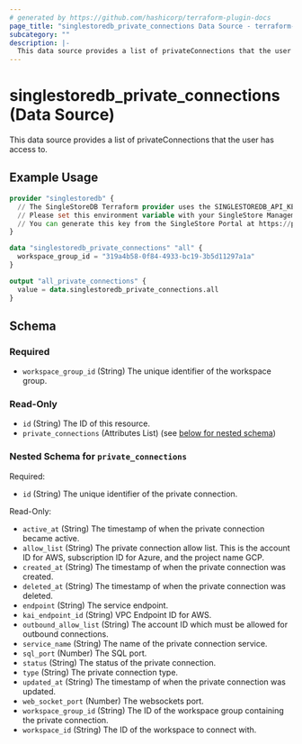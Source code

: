 ```yaml
---
# generated by https://github.com/hashicorp/terraform-plugin-docs
page_title: "singlestoredb_private_connections Data Source - terraform-provider-singlestoredb"
subcategory: ""
description: |-
  This data source provides a list of privateConnections that the user has access to.
---
```


# singlestoredb_private_connections (Data Source)

This data source provides a list of privateConnections that the user has access to.

## Example Usage

```terraform
provider "singlestoredb" {
  // The SingleStoreDB Terraform provider uses the SINGLESTOREDB_API_KEY environment variable for authentication.
  // Please set this environment variable with your SingleStore Management API key.
  // You can generate this key from the SingleStore Portal at https://portal.singlestore.com/organizations/org-id/api-keys.
}

data "singlestoredb_private_connections" "all" {
  workspace_group_id = "319a4b58-0f84-4933-bc19-3b5d11297a1a"
}

output "all_private_connections" {
  value = data.singlestoredb_private_connections.all
}
```

<!-- schema generated by tfplugindocs -->
## Schema

### Required

- `workspace_group_id` (String) The unique identifier of the workspace group.

### Read-Only

- `id` (String) The ID of this resource.
- `private_connections` (Attributes List) (see [below for nested schema](#nestedatt--private_connections))

<a id="nestedatt--private_connections"></a>
### Nested Schema for `private_connections`

Required:

- `id` (String) The unique identifier of the private connection.

Read-Only:

- `active_at` (String) The timestamp of when the private connection became active.
- `allow_list` (String) The private connection allow list. This is the account ID for AWS,  subscription ID for Azure, and the project name GCP.
- `created_at` (String) The timestamp of when the private connection was created.
- `deleted_at` (String) The timestamp of when the private connection was deleted.
- `endpoint` (String) The service endpoint.
- `kai_endpoint_id` (String) VPC Endpoint ID for AWS.
- `outbound_allow_list` (String) The account ID which must be allowed for outbound connections.
- `service_name` (String) The name of the private connection service.
- `sql_port` (Number) The SQL port.
- `status` (String) The status of the private connection.
- `type` (String) The private connection type.
- `updated_at` (String) The timestamp of when the private connection was updated.
- `web_socket_port` (Number) The websockets port.
- `workspace_group_id` (String) The ID of the workspace group containing the private connection.
- `workspace_id` (String) The ID of the workspace to connect with.



